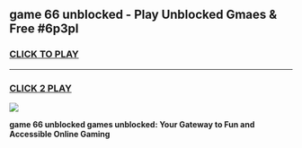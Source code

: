 
## game 66 unblocked - Play Unblocked Gmaes & Free #6p3pl
<h3>
<a href="https://premium.freeplayer.one?title=game_66_unblocked&ref=01M">CLICK TO PLAY</a></h3>
<hr>

<h3>
<a href="https://premium.freeplayer.one?title=game_66_unblocked&ref=01M">CLICK 2 PLAY</a>
  
</h3>

<a href="https://premium.freeplayer.one?title=game_66_unblocked&ref=01M"><img src="https://clearcache.store/games.png"></a>


**game 66 unblocked games unblocked: Your Gateway to Fun and Accessible Online Gaming**
